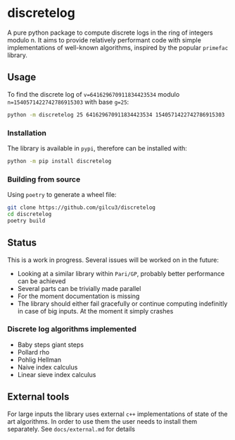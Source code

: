 # discretelog

A pure python package to compute discrete logs in the ring of integers
modulo n. It aims to provide relatively performant code with simple
implementations of well-known algorithms, inspired by the popular `primefac`
library.

## Usage
To find the discrete log of `v=641629670911834423534` modulo
`n=1540571422742786915303` with base `g=25`:
```bash
python -m discretelog 25 641629670911834423534 1540571422742786915303
```

### Installation
The library is available in `pypi`, therefore can be installed with:
```bash
python -m pip install discretelog
```

### Building from source
Using `poetry` to generate a wheel file:
```bash
git clone https://github.com/gilcu3/discretelog
cd discretelog
poetry build
```


## Status

This is a work in progress. Several issues will be worked on in the future:

- Looking at a similar library within `Pari/GP`, probably better performance
can be achieved
- Several parts can be trivially made parallel
- For the moment documentation is missing
- The library should either fail gracefully or continue computing indefinitly
in case of big inputs. At the moment it simply crashes

### Discrete log algorithms implemented

- Baby steps giant steps
- Pollard rho
- Pohlig Hellman
- Naive index calculus
- Linear sieve index calculus

## External tools

For large inputs the library uses external `c++` implementations of state
of the art algorithms. In order to use them the user needs to install
them separately. See `docs/external.md` for details
